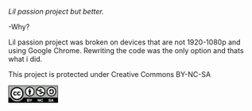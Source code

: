 *Lil passion project but better.*

-Why? 

Lil passion project was broken on devices that are not 1920-1080p and using Google Chrome. Rewriting the code was the only option and thats what i did.


This project is protected under Creative Commons BY-NC-SA

<img src="images\by-nc-sa.png" alt="CC BY-NC-SA" width="100"/>

